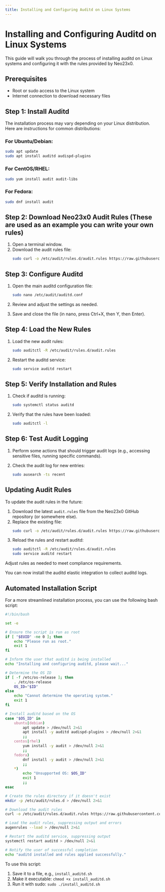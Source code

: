 ```yaml
---
title: Installing and Configuring Auditd on Linux Systems
---
```

# Installing and Configuring Auditd on Linux Systems

This guide will walk you through the process of installing auditd on Linux systems and configuring it with the rules provided by Neo23x0.

## Prerequisites

- Root or sudo access to the Linux system
- Internet connection to download necessary files

## Step 1: Install Auditd

The installation process may vary depending on your Linux distribution. Here are instructions for common distributions:

### For Ubuntu/Debian:

```bash
sudo apt update
sudo apt install auditd audispd-plugins
```

### For CentOS/RHEL:

```bash
sudo yum install audit audit-libs
```

### For Fedora:

```bash
sudo dnf install audit
```

## Step 2: Download Neo23x0 Audit Rules (These are used as an example you can write your own rules)

1. Open a terminal window.
2. Download the audit rules file:
   ```bash
   sudo curl -o /etc/audit/rules.d/audit.rules https://raw.githubusercontent.com/Neo23x0/auditd/master/audit.rules
   ```

## Step 3: Configure Auditd

1. Open the main auditd configuration file:
   ```bash
   sudo nano /etc/audit/auditd.conf
   ```

2. Review and adjust the settings as needed.

3. Save and close the file (in nano, press Ctrl+X, then Y, then Enter).

## Step 4: Load the New Rules

1. Load the new audit rules:
   ```bash
   sudo auditctl -R /etc/audit/rules.d/audit.rules
   ```

2. Restart the auditd service:
   ```bash
   sudo service auditd restart
   ```

## Step 5: Verify Installation and Rules

1. Check if auditd is running:
   ```bash
   sudo systemctl status auditd
   ```

2. Verify that the rules have been loaded:
   ```bash
   sudo auditctl -l
   ```

## Step 6: Test Audit Logging

1. Perform some actions that should trigger audit logs (e.g., accessing sensitive files, running specific commands).

2. Check the audit log for new entries:
   ```bash
   sudo ausearch -ts recent
   ```

## Updating Audit Rules

To update the audit rules in the future:

1. Download the latest `audit.rules` file from the Neo23x0 GitHub repository (or somewhere else).
2. Replace the existing file:
   ```bash
   sudo curl -o /etc/audit/rules.d/audit.rules https://raw.githubusercontent.com/Neo23x0/auditd/master/audit.rules
   ```
3. Reload the rules and restart auditd:
   ```bash
   sudo auditctl -R /etc/audit/rules.d/audit.rules
   sudo service auditd restart
   ```

Adjust rules as needed to meet compliance requirements.

You can now install the auditd elastic integration to collect auditd logs.

## Automated Installation Script

For a more streamlined installation process, you can use the following bash script:

```bash
#!/bin/bash

set -e

# Ensure the script is run as root
if [ "$EUID" -ne 0 ]; then
    echo "Please run as root."
    exit 1
fi

# Inform the user that auditd is being installed
echo "Installing and configuring auditd, please wait..."

# Determine the OS ID
if [ -f /etc/os-release ]; then
    . /etc/os-release
    OS_ID="$ID"
else
    echo "Cannot determine the operating system."
    exit 1
fi

# Install auditd based on the OS
case "$OS_ID" in
    ubuntu|debian)
        apt update > /dev/null 2>&1
        apt install -y auditd audispd-plugins > /dev/null 2>&1
        ;;
    centos|rhel)
        yum install -y audit > /dev/null 2>&1
        ;;
    fedora)
        dnf install -y audit > /dev/null 2>&1
        ;;
    *)
        echo "Unsupported OS: $OS_ID"
        exit 1
        ;;
esac

# Create the rules directory if it doesn't exist
mkdir -p /etc/audit/rules.d > /dev/null 2>&1

# Download the audit rules
curl -o /etc/audit/rules.d/audit.rules https://raw.githubusercontent.com/Neo23x0/auditd/master/audit.rules > /dev/null 2>&1

# Load the audit rules, suppressing output and errors
augenrules --load > /dev/null 2>&1

# Restart the auditd service, suppressing output
systemctl restart auditd > /dev/null 2>&1

# Notify the user of successful completion
echo "auditd installed and rules applied successfully."
```

To use this script:

1. Save it to a file, e.g., `install_auditd.sh`
2. Make it executable: `chmod +x install_auditd.sh`
3. Run it with sudo: `sudo ./install_auditd.sh`

